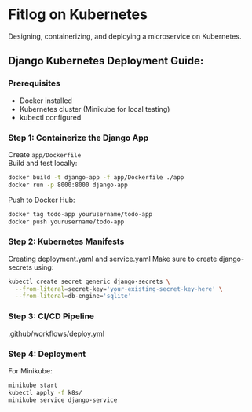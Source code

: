 # Fitlog on Kubernetes

Designing, containerizing, and deploying a microservice on Kubernetes.

## Django Kubernetes Deployment Guide:

### Prerequisites
- Docker installed  
- Kubernetes cluster (Minikube for local testing)  
- kubectl configured  

### Step 1: Containerize the Django App
Create `app/Dockerfile`  
Build and test locally:
```bash
docker build -t django-app -f app/Dockerfile ./app
docker run -p 8000:8000 django-app
```
Push to Docker Hub: 
```bash
docker tag todo-app yourusername/todo-app
docker push yourusername/todo-app
```
### Step 2: Kubernetes Manifests
Creating deployment.yaml and service.yaml
Make sure to create django-secrets using:
```bash
kubectl create secret generic django-secrets \
  --from-literal=secret-key='your-existing-secret-key-here' \
  --from-literal=db-engine='sqlite'
```
### Step 3: CI/CD Pipeline
.github/workflows/deploy.yml
### Step 4: Deployment
For Minikube:
```bash
minikube start
kubectl apply -f k8s/
minikube service django-service
```
